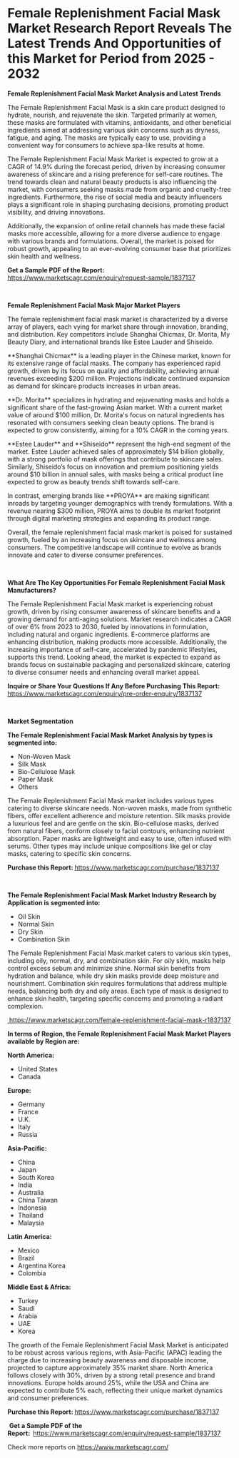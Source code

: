 <p><h1>Female Replenishment Facial Mask Market Research Report Reveals The Latest Trends And Opportunities of this Market for Period from 2025 - 2032</h1></p><p><strong>Female Replenishment Facial Mask Market Analysis and Latest Trends</strong></p>
<p><p>The Female Replenishment Facial Mask is a skin care product designed to hydrate, nourish, and rejuvenate the skin. Targeted primarily at women, these masks are formulated with vitamins, antioxidants, and other beneficial ingredients aimed at addressing various skin concerns such as dryness, fatigue, and aging. The masks are typically easy to use, providing a convenient way for consumers to achieve spa-like results at home.</p><p>The Female Replenishment Facial Mask Market is expected to grow at a CAGR of 14.9% during the forecast period, driven by increasing consumer awareness of skincare and a rising preference for self-care routines. The trend towards clean and natural beauty products is also influencing the market, with consumers seeking masks made from organic and cruelty-free ingredients. Furthermore, the rise of social media and beauty influencers plays a significant role in shaping purchasing decisions, promoting product visibility, and driving innovations.</p><p>Additionally, the expansion of online retail channels has made these facial masks more accessible, allowing for a more diverse audience to engage with various brands and formulations. Overall, the market is poised for robust growth, appealing to an ever-evolving consumer base that prioritizes skin health and wellness.</p></p>
<p><strong>Get a Sample PDF of the Report:&nbsp;</strong> <a href="https://www.marketscagr.com/enquiry/request-sample/1837137?utm_campaign=2276&utm_medium=2&utm_source=Github&utm_content=ia&utm_term=10022025&utm_id=female-replenishment-facial-mask">https://www.marketscagr.com/enquiry/request-sample/1837137</a></p>
<p>&nbsp;</p>
<p><strong>Female Replenishment Facial Mask Major Market Players</strong></p>
<p><p>The female replenishment facial mask market is characterized by a diverse array of players, each vying for market share through innovation, branding, and distribution. Key competitors include Shanghai Chicmax, Dr. Morita, My Beauty Diary, and international brands like Estee Lauder and Shiseido.</p><p>**Shanghai Chicmax** is a leading player in the Chinese market, known for its extensive range of facial masks. The company has experienced rapid growth, driven by its focus on quality and affordability, achieving annual revenues exceeding $200 million. Projections indicate continued expansion as demand for skincare products increases in urban areas.</p><p>**Dr. Morita** specializes in hydrating and rejuvenating masks and holds a significant share of the fast-growing Asian market. With a current market value of around $100 million, Dr. Morita's focus on natural ingredients has resonated with consumers seeking clean beauty options. The brand is expected to grow consistently, aiming for a 10% CAGR in the coming years.</p><p>**Estee Lauder** and **Shiseido** represent the high-end segment of the market. Estee Lauder achieved sales of approximately $14 billion globally, with a strong portfolio of mask offerings that contribute to skincare sales. Similarly, Shiseido’s focus on innovation and premium positioning yields around $10 billion in annual sales, with masks being a critical product line expected to grow as beauty trends shift towards self-care.</p><p>In contrast, emerging brands like **PROYA** are making significant inroads by targeting younger demographics with trendy formulations. With a revenue nearing $300 million, PROYA aims to double its market footprint through digital marketing strategies and expanding its product range.</p><p>Overall, the female replenishment facial mask market is poised for sustained growth, fueled by an increasing focus on skincare and wellness among consumers. The competitive landscape will continue to evolve as brands innovate and cater to diverse consumer preferences.</p></p>
<p>&nbsp;</p>
<p><strong>What Are The Key Opportunities For Female Replenishment Facial Mask Manufacturers?</strong></p>
<p><p>The Female Replenishment Facial Mask market is experiencing robust growth, driven by rising consumer awareness of skincare benefits and a growing demand for anti-aging solutions. Market research indicates a CAGR of over 6% from 2023 to 2030, fueled by innovations in formulation, including natural and organic ingredients. E-commerce platforms are enhancing distribution, making products more accessible. Additionally, the increasing importance of self-care, accelerated by pandemic lifestyles, supports this trend. Looking ahead, the market is expected to expand as brands focus on sustainable packaging and personalized skincare, catering to diverse consumer needs and enhancing overall market appeal.</p></p>
<p><strong>Inquire or Share Your Questions If Any Before Purchasing This Report:</strong> <a href="https://www.marketscagr.com/enquiry/pre-order-enquiry/1837137?utm_campaign=2276&utm_medium=2&utm_source=Github&utm_content=ia&utm_term=10022025&utm_id=female-replenishment-facial-mask">https://www.marketscagr.com/enquiry/pre-order-enquiry/1837137</a></p>
<p>&nbsp;</p>
<p><strong>Market Segmentation</strong></p>
<p><strong>The Female Replenishment Facial Mask Market Analysis by types is segmented into:</strong></p>
<p><ul><li>Non-Woven Mask</li><li>Silk Mask</li><li>Bio-Cellulose Mask</li><li>Paper Mask</li><li>Others</li></ul></p>
<p><p>The Female Replenishment Facial Mask market includes various types catering to diverse skincare needs. Non-woven masks, made from synthetic fibers, offer excellent adherence and moisture retention. Silk masks provide a luxurious feel and are gentle on the skin. Bio-cellulose masks, derived from natural fibers, conform closely to facial contours, enhancing nutrient absorption. Paper masks are lightweight and easy to use, often infused with serums. Other types may include unique compositions like gel or clay masks, catering to specific skin concerns.</p></p>
<p><strong>Purchase this Report:&nbsp;</strong><a href="https://www.marketscagr.com/purchase/1837137?utm_campaign=2276&utm_medium=2&utm_source=Github&utm_content=ia&utm_term=10022025&utm_id=female-replenishment-facial-mask">https://www.marketscagr.com/purchase/1837137</a></p>
<p>&nbsp;</p>
<p><strong>The Female Replenishment Facial Mask Market Industry Research by Application is segmented into:</strong></p>
<p><ul><li>Oil Skin</li><li>Normal Skin</li><li>Dry Skin</li><li>Combination Skin</li></ul></p>
<p><p>The Female Replenishment Facial Mask market caters to various skin types, including oily, normal, dry, and combination skin. For oily skin, masks help control excess sebum and minimize shine. Normal skin benefits from hydration and balance, while dry skin masks provide deep moisture and nourishment. Combination skin requires formulations that address multiple needs, balancing both dry and oily areas. Each type of mask is designed to enhance skin health, targeting specific concerns and promoting a radiant complexion.</p></p>
<p><a href="https://www.marketscagr.com/female-replenishment-facial-mask-r1837137?utm_campaign=2276&utm_medium=2&utm_source=Github&utm_content=ia&utm_term=10022025&utm_id=female-replenishment-facial-mask">&nbsp;https://www.marketscagr.com/female-replenishment-facial-mask-r1837137</a></p>
<p><strong>In terms of Region, the Female Replenishment Facial Mask Market Players available by Region are:</strong></p>
<p>
    <p> <strong> North America: </strong>
        <ul>
            <li>United States</li>
            <li>Canada</li>
        </ul>
        </p> 
    <p> <strong> Europe: </strong>
        <ul>
            <li>Germany</li>
            <li>France</li>
            <li>U.K.</li>
            <li>Italy</li>
            <li>Russia</li>
        </ul>
        </p> 
    <p> <strong> Asia-Pacific: </strong>
        <ul>
            <li>China</li>
            <li>Japan</li>
            <li>South Korea</li>
            <li>India</li>
            <li>Australia</li>
            <li>China Taiwan</li>
            <li>Indonesia</li>
            <li>Thailand</li>
            <li>Malaysia</li>
        </ul>
        </p> 
    <p> <strong> Latin America: </strong>
        <ul>
            <li>Mexico</li>
            <li>Brazil</li>
            <li>Argentina Korea</li>
            <li>Colombia</li>
        </ul>
        </p> 
    <p> <strong> Middle East & Africa: </strong>
        <ul>
            <li>Turkey</li>
            <li>Saudi</li>
            <li>Arabia</li>
            <li>UAE</li>
            <li>Korea</li>
        </ul>
    </p>
    </p>
<p><p>The growth of the Female Replenishment Facial Mask Market is anticipated to be robust across various regions, with Asia-Pacific (APAC) leading the charge due to increasing beauty awareness and disposable income, projected to capture approximately 35% market share. North America follows closely with 30%, driven by a strong retail presence and brand innovations. Europe holds around 25%, while the USA and China are expected to contribute 5% each, reflecting their unique market dynamics and consumer preferences.</p></p>
<p><strong>Purchase this Report: </strong><a href="https://www.marketscagr.com/purchase/1837137?utm_campaign=2276&utm_medium=2&utm_source=Github&utm_content=ia&utm_term=10022025&utm_id=female-replenishment-facial-mask">https://www.marketscagr.com/purchase/1837137</a></p>
<p>&nbsp;<strong>Get a Sample PDF of the Report:&nbsp;&nbsp;</strong><a href="https://www.marketscagr.com/enquiry/request-sample/1837137?utm_campaign=2276&utm_medium=2&utm_source=Github&utm_content=ia&utm_term=10022025&utm_id=female-replenishment-facial-mask">https://www.marketscagr.com/enquiry/request-sample/1837137</a></p>
<p><strong></strong></p>
<p>Check more reports on <a href="https://www.marketscagr.com/?utm_campaign=2276&utm_medium=2&utm_source=Github&utm_content=ia&utm_term=10022025&utm_id=female-replenishment-facial-mask">https://www.marketscagr.com/</a></p>